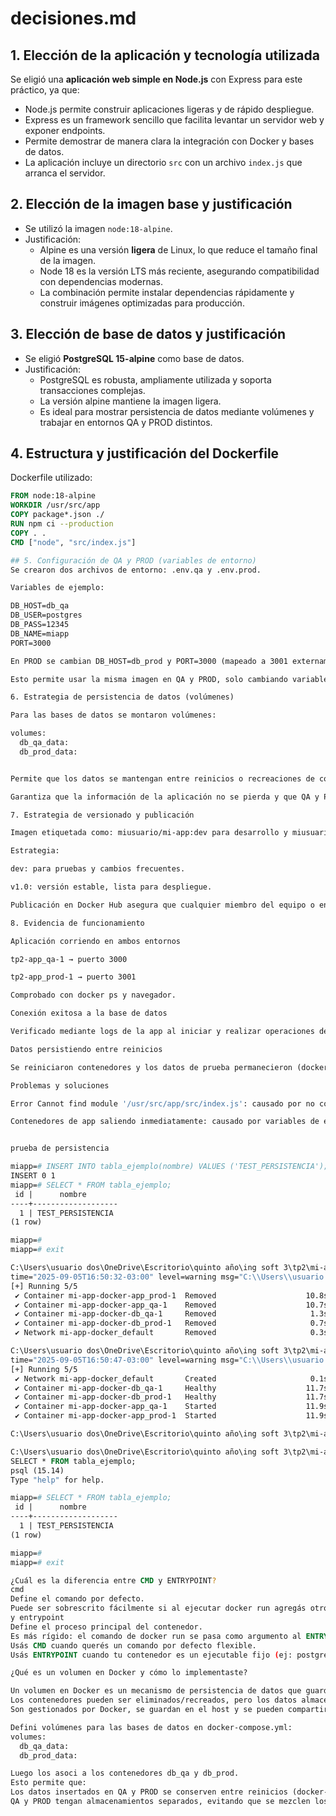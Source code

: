 # decisiones.md

## 1. Elección de la aplicación y tecnología utilizada
Se eligió una **aplicación web simple en Node.js** con Express para este práctico, ya que:
- Node.js permite construir aplicaciones ligeras y de rápido despliegue.
- Express es un framework sencillo que facilita levantar un servidor web y exponer endpoints.
- Permite demostrar de manera clara la integración con Docker y bases de datos.
- La aplicación incluye un directorio `src` con un archivo `index.js` que arranca el servidor.

## 2. Elección de la imagen base y justificación
- Se utilizó la imagen `node:18-alpine`.
- Justificación:
  - Alpine es una versión **ligera** de Linux, lo que reduce el tamaño final de la imagen.
  - Node 18 es la versión LTS más reciente, asegurando compatibilidad con dependencias modernas.
  - La combinación permite instalar dependencias rápidamente y construir imágenes optimizadas para producción.

## 3. Elección de base de datos y justificación
- Se eligió **PostgreSQL 15-alpine** como base de datos.
- Justificación:
  - PostgreSQL es robusta, ampliamente utilizada y soporta transacciones complejas.
  - La versión alpine mantiene la imagen ligera.
  - Es ideal para mostrar persistencia de datos mediante volúmenes y trabajar en entornos QA y PROD distintos.

## 4. Estructura y justificación del Dockerfile
Dockerfile utilizado:

```dockerfile
FROM node:18-alpine
WORKDIR /usr/src/app
COPY package*.json ./
RUN npm ci --production
COPY . .
CMD ["node", "src/index.js"]

## 5. Configuración de QA y PROD (variables de entorno)
Se crearon dos archivos de entorno: .env.qa y .env.prod.

Variables de ejemplo:

DB_HOST=db_qa
DB_USER=postgres
DB_PASS=12345
DB_NAME=miapp
PORT=3000

En PROD se cambian DB_HOST=db_prod y PORT=3000 (mapeado a 3001 externamente).

Esto permite usar la misma imagen en QA y PROD, solo cambiando variables, sin reconstruir.

6. Estrategia de persistencia de datos (volúmenes)

Para las bases de datos se montaron volúmenes:

volumes:
  db_qa_data:
  db_prod_data:


Permite que los datos se mantengan entre reinicios o recreaciones de contenedores.

Garantiza que la información de la aplicación no se pierda y que QA y PROD sean independientes.

7. Estrategia de versionado y publicación

Imagen etiquetada como: miusuario/mi-app:dev para desarrollo y miusuario/mi-app:v1.0 para versión estable.

Estrategia:

dev: para pruebas y cambios frecuentes.

v1.0: versión estable, lista para despliegue.

Publicación en Docker Hub asegura que cualquier miembro del equipo o entorno pueda levantar la misma versión.

8. Evidencia de funcionamiento

Aplicación corriendo en ambos entornos

tp2-app_qa-1 → puerto 3000

tp2-app_prod-1 → puerto 3001

Comprobado con docker ps y navegador.

Conexión exitosa a la base de datos

Verificado mediante logs de la app al iniciar y realizar operaciones de prueba (docker logs).

Datos persistiendo entre reinicios

Se reiniciaron contenedores y los datos de prueba permanecieron (docker-compose down && docker-compose up -d).

Problemas y soluciones

Error Cannot find module '/usr/src/app/src/index.js': causado por no copiar correctamente la carpeta src → solucionado asegurando que COPY . . incluya src.

Contenedores de app saliendo inmediatamente: causado por variables de entorno incorrectas o conexión a DB → solucionado configurando .env.qa y .env.prod con los nombres de los servicios de la DB (db_qa y db_prod).


prueba de persistencia 

miapp=# INSERT INTO tabla_ejemplo(nombre) VALUES ('TEST_PERSISTENCIA');
INSERT 0 1
miapp=# SELECT * FROM tabla_ejemplo;
 id |      nombre
----+-------------------
  1 | TEST_PERSISTENCIA
(1 row)

miapp=#
miapp=# exit

C:\Users\usuario dos\OneDrive\Escritorio\quinto año\ing soft 3\tp2\mi-app-docker>docker-compose down
time="2025-09-05T16:50:32-03:00" level=warning msg="C:\\Users\\usuario dos\\OneDrive\\Escritorio\\quinto año\\ing soft 3\\tp2\\mi-app-docker\\docker-compose.yml: the attribute `version` is obsolete, it will be ignored, please remove it to avoid potential confusion"
[+] Running 5/5
 ✔ Container mi-app-docker-app_prod-1  Removed                    10.8s
 ✔ Container mi-app-docker-app_qa-1    Removed                    10.7s
 ✔ Container mi-app-docker-db_qa-1     Removed                     1.3s
 ✔ Container mi-app-docker-db_prod-1   Removed                     0.7s
 ✔ Network mi-app-docker_default       Removed                     0.3s

C:\Users\usuario dos\OneDrive\Escritorio\quinto año\ing soft 3\tp2\mi-app-docker>docker-compose up -d
time="2025-09-05T16:50:47-03:00" level=warning msg="C:\\Users\\usuario dos\\OneDrive\\Escritorio\\quinto año\\ing soft 3\\tp2\\mi-app-docker\\docker-compose.yml: the attribute `version` is obsolete, it will be ignored, please remove it to avoid potential confusion"
[+] Running 5/5
 ✔ Network mi-app-docker_default       Created                     0.1s
 ✔ Container mi-app-docker-db_qa-1     Healthy                    11.7s
 ✔ Container mi-app-docker-db_prod-1   Healthy                    11.7s
 ✔ Container mi-app-docker-app_qa-1    Started                    11.9s
 ✔ Container mi-app-docker-app_prod-1  Started                    11.9s

C:\Users\usuario dos\OneDrive\Escritorio\quinto año\ing soft 3\tp2\mi-app-docker>

C:\Users\usuario dos\OneDrive\Escritorio\quinto año\ing soft 3\tp2\mi-app-docker>docker exec -it mi-app-docker-db_qa-1 psql -U postgres -d miapp
SELECT * FROM tabla_ejemplo;
psql (15.14)
Type "help" for help.

miapp=# SELECT * FROM tabla_ejemplo;
 id |      nombre
----+-------------------
  1 | TEST_PERSISTENCIA
(1 row)

miapp=#
miapp=# exit

¿Cuál es la diferencia entre CMD y ENTRYPOINT?
cmd
Define el comando por defecto.
Puede ser sobrescrito fácilmente si al ejecutar docker run agregás otro comando.
y entrypoint 
Define el proceso principal del contenedor.
Es más rígido: el comando de docker run se pasa como argumento al ENTRYPOINT, no lo reemplaza.
Usás CMD cuando querés un comando por defecto flexible.
Usás ENTRYPOINT cuando tu contenedor es un ejecutable fijo (ej: postgres, nginx) y solo aceptará argumentos.

¿Qué es un volumen en Docker y cómo lo implementaste?

Un volumen en Docker es un mecanismo de persistencia de datos que guarda la información fuera del ciclo de vida del contenedor.
Los contenedores pueden ser eliminados/recreados, pero los datos almacenados en un volumen permanecen.
Son gestionados por Docker, se guardan en el host y se pueden compartir entre contenedores.

Defini volúmenes para las bases de datos en docker-compose.yml:
volumes:
  db_qa_data:
  db_prod_data:

Luego los asoci a los contenedores db_qa y db_prod.
Esto permite que:
Los datos insertados en QA y PROD se conserven entre reinicios (docker-compose down && docker-compose up).
QA y PROD tengan almacenamientos separados, evitando que se mezclen los datos de pruebas con los de producción.

